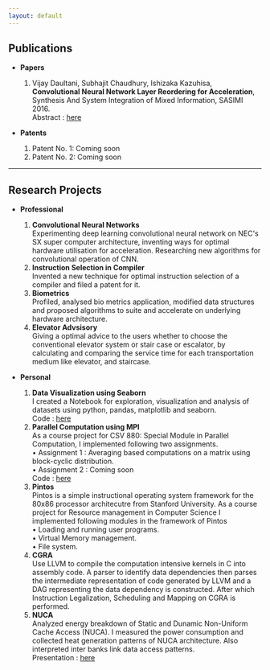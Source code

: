 ```yaml
---
layout: default
---
```



## Publications

* **Papers**
  1. Vijay Daultani, Subhajit Chaudhury, Ishizaka Kazuhisa, **Convolutional Neural Network Layer Reordering for Acceleration**, Synthesis And System Integration of Mixed Information, SASIMI 2016.     
  Abstract : [here](http://tsys.jp/sasimi/2016/program/program_abst.html#R1-15)

* **Patents**
  1. Patent No. 1: Coming soon
  2. Patent No. 2: Coming soon

---

## Research Projects

* **Professional**
  1. **Convolutional Neural Networks**      
    Experimenting deep learning convolutional neural network on NEC's SX super computer architecture, inventing ways for optimal hardware utilisation for acceleration. Researching new algorithms for convolutional operation of CNN.
  2. **Instruction Selection in Compiler**     
  	Invented a new technique for optimal instruction selection of a compiler and filed a patent for it.
  3. **Biometrics**     
    Profiled, analysed bio metrics application, modified data structures and proposed algorithms to suite and accelerate on underlying hardware architecture.     
  4. **Elevator Advsisory**     
    Giving a optimal advice to the users whether to choose the conventional elevator system or stair case or escalator, by calculating and comparing the service time for each transportation medium like elevator, and staircase. 

* **Personal**
  1. **Data Visualization using Seaborn**          
     I created a Notebook for exploration, visualization and analysis of datasets using python, pandas, matplotlib and seaborn.    
     Code : [here](https://github.com/vijaydaultani/specimen/blob/master/visualization/seaborn_abalone.ipynb)
  2. **Parallel Computation using MPI**      
  	As a course project for CSV 880: Special Module in Parallel Computation, I implemented following two assignments.      
  	• Assignment 1 : Averaging based computations on a matrix using block-cyclic distribution.     
  	• Assignment 2 : Coming soon     
     Code : [here](https://github.com/vijaydaultani/CSV880)
  3. **Pintos**  
  	Pintos is a simple instructional operating system framework for the 80x86 processor architecutre from Stanford University. As a course project for Resource management in Computer Science I implemented following modules in the framework of Pintos       
	• Loading and running user programs.     
	• Virtual Memory management.    
	• File system.    
  4. **CGRA**    
    Use LLVM to compile the computation intensive kernels in C into assembly code. A parser to 	identify data dependencies then parses the intermediate representation of code generated by LLVM and a DAG representing the data dependency is constructed. After which Instruction Legalization, Scheduling and Mapping on CGRA is performed.
  5. **NUCA**     
  	Analyzed energy breakdown of Static and Dunamic Non-Uniform Cache Access (NUCA). I measured the power consumption and collected heat generation patterns of NUCA architecture. Also interpreted inter banks link data access patterns.    
  	Presentation : [here](https://github.com/vijaydaultani/nuca)